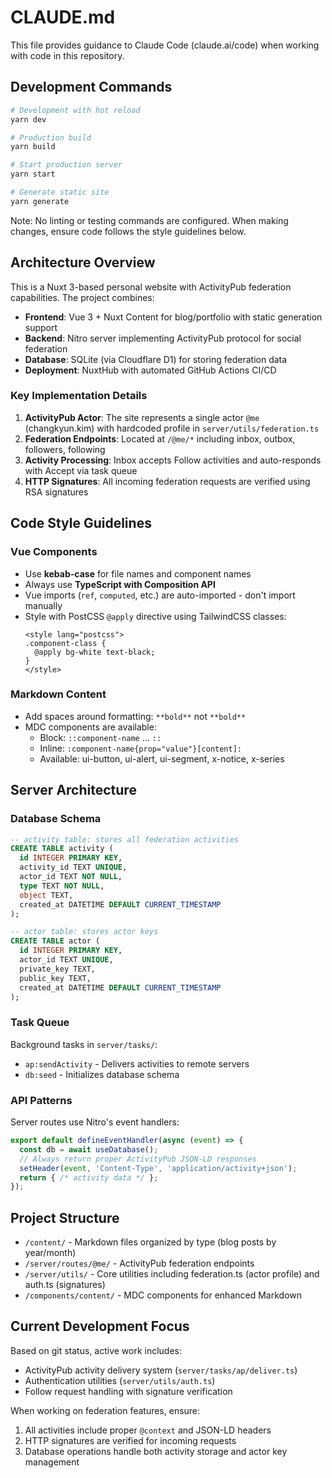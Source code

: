 # CLAUDE.md

This file provides guidance to Claude Code (claude.ai/code) when working with code in this repository.

## Development Commands

```bash
# Development with hot reload
yarn dev

# Production build
yarn build

# Start production server
yarn start

# Generate static site
yarn generate
```

Note: No linting or testing commands are configured. When making changes, ensure code follows the style guidelines below.

## Architecture Overview

This is a Nuxt 3-based personal website with ActivityPub federation capabilities. The project combines:
- **Frontend**: Vue 3 + Nuxt Content for blog/portfolio with static generation support
- **Backend**: Nitro server implementing ActivityPub protocol for social federation
- **Database**: SQLite (via Cloudflare D1) for storing federation data
- **Deployment**: NuxtHub with automated GitHub Actions CI/CD

### Key Implementation Details

1. **ActivityPub Actor**: The site represents a single actor `@me` (changkyun.kim) with hardcoded profile in `server/utils/federation.ts`
2. **Federation Endpoints**: Located at `/@me/*` including inbox, outbox, followers, following
3. **Activity Processing**: Inbox accepts Follow activities and auto-responds with Accept via task queue
4. **HTTP Signatures**: All incoming federation requests are verified using RSA signatures

## Code Style Guidelines

### Vue Components
- Use **kebab-case** for file names and component names
- Always use **TypeScript with Composition API**
- Vue imports (`ref`, `computed`, etc.) are auto-imported - don't import manually
- Style with PostCSS `@apply` directive using TailwindCSS classes:
  ```vue
  <style lang="postcss">
  .component-class {
    @apply bg-white text-black;
  }
  </style>
  ```

### Markdown Content
- Add spaces around formatting: `**bold**` not `**bold**`
- MDC components are available:
  - Block: `::component-name` ... `::` 
  - Inline: `:component-name{prop="value"}[content]:`
  - Available: ui-button, ui-alert, ui-segment, x-notice, x-series

## Server Architecture

### Database Schema
```sql
-- activity table: stores all federation activities
CREATE TABLE activity (
  id INTEGER PRIMARY KEY,
  activity_id TEXT UNIQUE,
  actor_id TEXT NOT NULL,
  type TEXT NOT NULL,
  object TEXT,
  created_at DATETIME DEFAULT CURRENT_TIMESTAMP
);

-- actor table: stores actor keys
CREATE TABLE actor (
  id INTEGER PRIMARY KEY,
  actor_id TEXT UNIQUE,
  private_key TEXT,
  public_key TEXT,
  created_at DATETIME DEFAULT CURRENT_TIMESTAMP
);
```

### Task Queue
Background tasks in `server/tasks/`:
- `ap:sendActivity` - Delivers activities to remote servers
- `db:seed` - Initializes database schema

### API Patterns
Server routes use Nitro's event handlers:
```typescript
export default defineEventHandler(async (event) => {
  const db = await useDatabase();
  // Always return proper ActivityPub JSON-LD responses
  setHeader(event, 'Content-Type', 'application/activity+json');
  return { /* activity data */ };
});
```

## Project Structure

- `/content/` - Markdown files organized by type (blog posts by year/month)
- `/server/routes/@me/` - ActivityPub federation endpoints
- `/server/utils/` - Core utilities including federation.ts (actor profile) and auth.ts (signatures)
- `/components/content/` - MDC components for enhanced Markdown

## Current Development Focus

Based on git status, active work includes:
- ActivityPub activity delivery system (`server/tasks/ap/deliver.ts`)
- Authentication utilities (`server/utils/auth.ts`)
- Follow request handling with signature verification

When working on federation features, ensure:
1. All activities include proper `@context` and JSON-LD headers
2. HTTP signatures are verified for incoming requests
3. Database operations handle both activity storage and actor key management